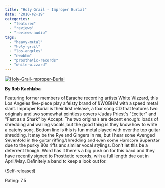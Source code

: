 ```yaml
---
title: "Holy Grail - Improper Burial"
date: "2010-02-19"
categories: 
  - "featured"
  - "reviews"
  - "reviews-audio"
tags: 
  - "heavy-metal"
  - "holy-grail"
  - "los-angeles"
  - "nwobhm"
  - "prosthetic-records"
  - "white-wizzard"
---
```


[![Holy-Grail-Improper-Burial](http://www.hellbound.ca/wp-content/uploads/2010/02/Holy-Grail-Improper-Burial-300x300.jpg "Holy-Grail-Improper-Burial")](http://www.hellbound.ca/wp-content/uploads/2010/02/Holy-Grail-Improper-Burial.jpg)

**By Rob Kachluba**

Featuring former members of Earache recording artists White Wizzard, this Los Angeles five-piece play a feisty brand of NWOBHM with a speed metal slant. Improper Burial is their first release, a four song CD that features two originals and two somewhat pointless covers (Judas Priest's "Exciter" and "Fast as a Shark" by Accept. The two originals are decent enough: loads of shredding and wailing vocals, but the good thing is they know how to write a catchy song. Bottom line is this is fun metal played with over the top guitar shredding. It may be the Rye and Gingers in me, but I hear some Avenged Sevenfold in the guitar riffing/shredding and even some Hardcore Superstar due to the punky 80s riffs and similar vocal stylings. Don't let this be a deterrent though. Word has it there's a big push on for this band and they have recently signed to Prosthetic records, with a full length due out in April/May. Definitely a band to keep a look out for.

(Self-released)

Rating: 7.5
